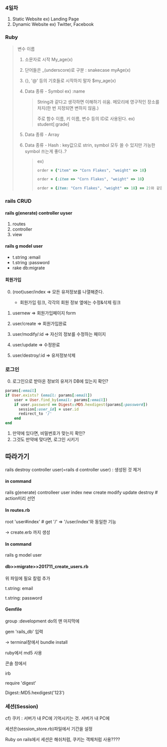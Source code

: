 ### 4일차

1. Static Website ex) Landing Page
2. Dynamic Website ex) Twitter, Facebook



### Ruby

> 변수 이름
>
> 1. 소문자로 시작  My_age(x)
>
> 2. 단어들은 _(underscore)로 구분 : snakecase  myAge(x)
>
> 3. {}, '@' 등의 기호들로 시작하지 말자 $my_age(x)
>
> 4. Data 종류 - Symbol ex) :name
>
>    > String과 같다고 생각하면 이해하기 쉬움. 메모리에 영구적인 장소를 차지(한 번 지정되면 변하지 않음.)
>    >
>    > 주로 함수 이름, 키 이름, 변수 등의 ID로 사용된다. ex) student[:grade]
>
> 5. Data 종류 - Array
>
> 6. Data 종류 - Hash  : key값으로 strin, symbol 모두 쓸 수 있지만 가능한 symbol 쓰는게 좋다..?
>
>    > ex)
>    >
>    > ```ruby
>    > order = {"item" => "Corn Flakes", "weight" => 18}
>    >
>    > order = {:item => "Corn Flakes", "weight" => 18}
>    >
>    > order = {item: "Corn Flakes", "weight" => 18} == 2)와 같은 의미.
>    > ```

### rails CRUD

#### rails g(enerate) controller uyser

1. routes
2. controller
3. view

#### rails g model user

- t.string :email
- t.string :password
- rake db:migrate

#### 회원가입

0. (root)user/index => 모든 유저정보를 나열해준다.
   - 회원가입 링크, 각각의 회원 정보 옆에는 수정&삭제 링크


1. usernew => 회원가입페이지 form
2. user/create => 회원가입완료
3. user/modify/:id => 자신의 정보를 수정하는 페이지
4. user/update => 수정완료
5. user/destroy/:id => 유저정보삭제

### 로그인

0. 로그인으로 받아온 정보의 유저가 DB에 있는지 확인?

```ruby
params[:email]
if User.exists? (email: params[:email])
	user = User.find_by(email: params[:email])
	if user.password == Digest::MD5.hexdigest(params[:password])
      session[:user_id] = user.id
      redirect_to '/'
    end
end
```

1. 만약에 있다면, 비밀번호가 맞는지 확인?
2. 그것도 만약에 맞다면, 로그인 시키기



## 따라가기

rails destroy controller user(=rails d controller user) : 생성된 것 제거

#### in command

rails g(enerate) controlleer user index new create modify update destroy # action미리 선언

#### In routes.rb

root 'user#index'  # get '/' => '/user/index'와 동일한 기능

-> create.erb 까지 생성



#### In command

rails g model user

#### db>>migrate>>201711_create_users.rb

위 파일에 필요 칼럼 추가 

t.string: email

t.string: password



#### Gemfile

group :development do의 맨 마지막에

gem 'rails_db' 입력

-> terminal창에서 bundle install



ruby에서 md5 사용

콘솔 창에서

irb

require 'digest'

Digest::MD5.hexdigest('123')





### 세션(Session)

cf) 쿠키 : 서버가  내 PC에 기억시키는 것. 서버가 내 PC에 

세션은(session_store.rb)파일에서 기간을 설정

Ruby on rails에서 세션은 해쉬처럼, 쿠키는 객체처럼 사용????





